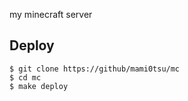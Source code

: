 my minecraft server

## Deploy
```
$ git clone https://github/mami0tsu/mc
$ cd mc
$ make deploy
```

